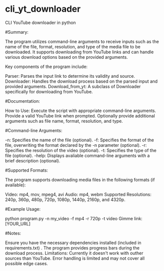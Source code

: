 # cli_yt_downloader
CLI YouTube downloader in python

#Summary:

The program utilizes command-line arguments to receive inputs such as the name of the file, format, resolution, and type of the media file to be downloaded. It supports downloading from YouTube links and can handle various download options based on the provided arguments.

Key components of the program include:

Parser: Parses the input link to determine its validity and source.
Downloader: Handles the download process based on the parsed input and provided arguments.
Download_from_yt: A subclass of Downloader specifically for downloading from YouTube.

#Documentation:

How to Use:
Execute the script with appropriate command-line arguments.
Provide a valid YouTube link when prompted.
Optionally provide additional arguments such as file name, format, resolution, and type.

#Command-line Arguments:

-n: Specifies the name of the file (optional).
-f: Specifies the format of the file, overwriting the format declared by the -n parameter (optional).
-r: Specifies the resolution of the video (optional).
-t: Specifies the type of the file (optional).
-help: Displays avaliable command-line arguments with a brief description (optional).

#Supported Formats:

The program supports downloading media files in the following formats (if available):

Video: mp4, mov, mpeg4, avi 
Audio: mp4, webm
Supported Resolutions: 240p, 360p, 480p, 720p, 1080p, 1440p, 2160p, and 4320p.

#Example Usage:

python program.py -n my_video -f mp4 -r 720p -t video
Gimme link: [YOUR_URL]

#Notes:

Ensure you have the necessary dependencies installed (included in requirements.txt) .
The program provides progress bars during the download process.
Limitations:
Currently it doesn't work with outher sources than YouTube.
Error handling is limited and may not cover all possible edge cases.

